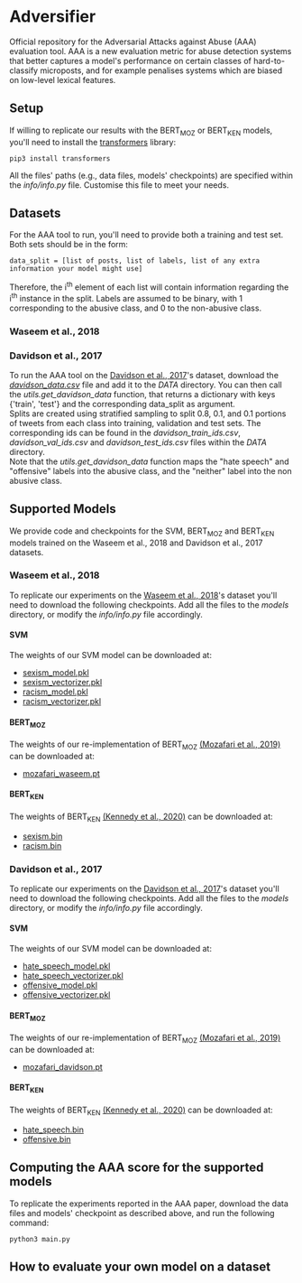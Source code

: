 # Adversifier

Official repository for the Adversarial Attacks against Abuse (AAA) evaluation tool. AAA is a new evaluation metric for abuse detection systems that better captures a model's performance on certain classes of hard-to-classify microposts, and for example penalises systems which are biased on low-level lexical features.

## Setup
<!-- Add other requirements: nltk, sklearn -->
<!-- In order to run the AAA benchmark, you need to download the ORG dataset. The ids of the tweets included in the dataset are listed in _DATA/org_ids.tsv_. After downloading the tweets, put them into a tab-separated file (_DATA/org.tsv_). Each line should contain the tweet id followed by the content of the tweet. -->
If willing to replicate our results with the BERT<sub>MOZ</sub> or BERT<sub>KEN</sub> models, you'll need to install the [transformers](https://huggingface.co/transformers/) library:
```
pip3 install transformers
```
All the files' paths (e.g., data files, models' checkpoints) are specified within the _info/info.py_ file. Customise this file to meet your needs.

## Datasets
For the AAA tool to run, you'll need to provide both a training and test set. Both sets should be in the form:
```
data_split = [list of posts, list of labels, list of any extra information your model might use]
```
Therefore,  the i<sup>th</sup> element of each list will contain information regarding the i<sup>th</sup> instance in the split.
Labels are assumed to be binary, with 1 corresponding to the abusive class, and 0 to the non-abusive class.

### Waseem et al., 2018 ###
<!-- To replicate our experiments on the [Waseem et al., 2018](https://link.springer.com/chapter/10.1007/978-3-319-78583-7_3)'s dataset,  -->

### Davidson et al., 2017 ###
To run the AAA tool on the [Davidson et al., 2017](https://ojs.aaai.org/index.php/ICWSM/article/view/14955)'s dataset, download the [_davidson_data.csv_](https://raw.githubusercontent.com/t-davidson/hate-speech-and-offensive-language/master/data/labeled_data.csv) file and add it to the _DATA_ directory. You can then call the _utils.get_davidson_data_ function, that returns a dictionary with keys {'train', 'test'} and the corresponding data_split as argument.<br/>
Splits are created using stratified sampling to split 0.8, 0.1, and 0.1 portions of tweets from each class into training, validation and test sets. The corresponding ids can be found in the _davidson_train_ids.csv_, _davidson_val_ids.csv_ and _davidson_test_ids.csv_ files within the _DATA_ directory.<br/>
Note that the _utils.get_davidson_data_ function maps the "hate speech" and "offensive" labels into the abusive class, and the "neither" label into the non abusive class.

## Supported Models
We provide code and checkpoints for the SVM, BERT<sub>MOZ</sub> and BERT<sub>KEN</sub> models trained on the Waseem et al., 2018 and Davidson et al., 2017 datasets.

### Waseem et al., 2018 ###
To replicate our experiments on the [Waseem et al., 2018](https://link.springer.com/chapter/10.1007/978-3-319-78583-7_3)'s dataset you'll need to download the following checkpoints. Add all the files to the _models_ directory, or modify the _info/info.py_ file accordingly.

#### SVM ####
The weights of our SVM model can be downloaded at:
* [sexism_model.pkl]()
* [sexism_vectorizer.pkl]()
* [racism_model.pkl]()
* [racism_vectorizer.pkl]()

#### BERT<sub>MOZ</sub> ####
The weights of our re-implementation of BERT<sub>MOZ</sub> [(Mozafari et al., 2019)]() can be downloaded at:
* [mozafari_waseem.pt]()

#### BERT<sub>KEN</sub> ####
The weights of BERT<sub>KEN</sub> [(Kennedy et al., 2020)](https://arxiv.org/pdf/2005.02439.pdf) can be downloaded at:
* [sexism.bin]()
* [racism.bin]()

### Davidson et al., 2017 ###
To replicate our experiments on the [Davidson et al., 2017](https://ojs.aaai.org/index.php/ICWSM/article/view/14955)'s dataset you'll need to download the following checkpoints. Add all the files to the _models_ directory, or modify the _info/info.py_ file accordingly.

#### SVM ####
The weights of our SVM model can be downloaded at:
* [hate_speech_model.pkl]()
* [hate_speech_vectorizer.pkl]()
* [offensive_model.pkl]()
* [offensive_vectorizer.pkl]()

#### BERT<sub>MOZ</sub> ####
The weights of our re-implementation of BERT<sub>MOZ</sub> [(Mozafari et al., 2019)]() can be downloaded at:
* [mozafari_davidson.pt]()

#### BERT<sub>KEN</sub> ####
The weights of BERT<sub>KEN</sub> [(Kennedy et al., 2020)](https://arxiv.org/pdf/2005.02439.pdf) can be downloaded at:
* [hate_speech.bin]()
* [offensive.bin]()

## Computing the AAA score for the supported models
To replicate the experiments reported in the AAA paper, download the data files and models' checkpoint as described above, and run the following command:
```
python3 main.py
```

## How to evaluate your own model on a dataset
